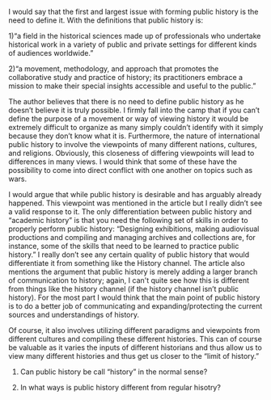 I would say that the first and largest issue with forming public history is the need to define it. With the definitions that public history is: 

1)“a field in the historical sciences made up of professionals who undertake historical work in a variety of public and private settings for different kinds of audiences worldwide.” 

 

2)“a movement, methodology, and approach that promotes the collaborative study and practice of history; its practitioners embrace a mission to make their special insights accessible and useful to the public.” 

 

The author believes that there is no need to define public history as he doesn’t believe it is truly possible. I firmly fall into the camp that if you can’t define the purpose of a movement or way of viewing history it would be extremely difficult to organize as many simply couldn’t identify with it simply because they don’t know what it is. Furthermore, the nature of international public history to involve the viewpoints of many different nations, cultures, and religions. Obviously, this closeness of differing viewpoints will lead to differences in many views. I would think that some of these have the possibility to come into direct conflict with one another on topics such as wars. 

 

I would argue that while public history is desirable and has arguably already happened. This viewpoint was mentioned in the article but I really didn’t see a valid response to it. The only differentiation between public history and “academic history” is that you need the following set of skills in order to properly perform public history: “Designing exhibitions, making audiovisual productions and compiling and managing archives and collections are, for instance, some of the skills that need to be learned to practice public history.” I really don’t see any certain quality of public history that would differentiate it from something like the History channel. The article also mentions the argument that public history is merely adding a larger branch of communication to history; again, I can't quite see how this is different from things like the history channel (if the history channel isn’t public history). For the most part I would think that the main point of public history is to do a better job of communicating and expanding/protecting the current sources and understandings of history. 

 

Of course, it also involves utilizing different paradigms and viewpoints from different cultures and compiling these different histories. This can of course be valuable as it varies the inputs of different historians and thus allow us to view many different histories and thus get us closer to the “limit of history.” 

 

1) Can public history be call “history” in the normal sense? 

2) In what ways is public history different from regular hisotry? 